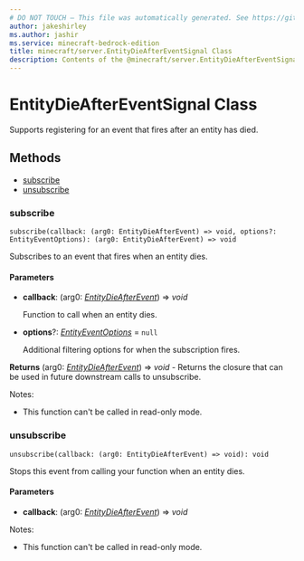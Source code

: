 ```yaml
---
# DO NOT TOUCH — This file was automatically generated. See https://github.com/mojang/minecraftapidocsgenerator to modify descriptions, examples, etc.
author: jakeshirley
ms.author: jashir
ms.service: minecraft-bedrock-edition
title: minecraft/server.EntityDieAfterEventSignal Class
description: Contents of the @minecraft/server.EntityDieAfterEventSignal class.
---
```

# EntityDieAfterEventSignal Class

Supports registering for an event that fires after an entity has died.

## Methods
- [subscribe](#subscribe)
- [unsubscribe](#unsubscribe)

### **subscribe**
`
subscribe(callback: (arg0: EntityDieAfterEvent) => void, options?: EntityEventOptions): (arg0: EntityDieAfterEvent) => void
`

Subscribes to an event that fires when an entity dies.

#### **Parameters**
- **callback**: (arg0: [*EntityDieAfterEvent*](EntityDieAfterEvent.md)) => *void*
  
  Function to call when an entity dies.
- **options**?: [*EntityEventOptions*](EntityEventOptions.md) = `null`
  
  Additional filtering options for when the subscription fires.

**Returns** (arg0: [*EntityDieAfterEvent*](EntityDieAfterEvent.md)) => *void* - Returns the closure that can be used in future downstream calls to unsubscribe.
  
Notes:
- This function can't be called in read-only mode.

### **unsubscribe**
`
unsubscribe(callback: (arg0: EntityDieAfterEvent) => void): void
`

Stops this event from calling your function when an entity dies.

#### **Parameters**
- **callback**: (arg0: [*EntityDieAfterEvent*](EntityDieAfterEvent.md)) => *void*
  
Notes:
- This function can't be called in read-only mode.
